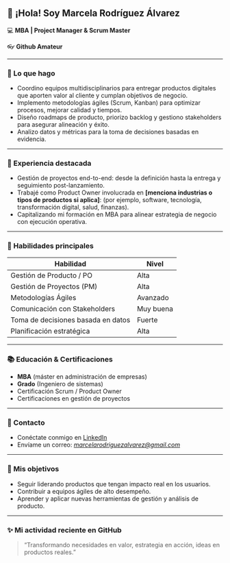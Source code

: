 <!--
**Marcela-Rodriguez-Alvarez/Marcela-Rodriguez-Alvarez** is a ✨ _special_ ✨ repository because its `README.md` (this file) appears on your GitHub profile.
-->

## 👋 ¡Hola! Soy Marcela Rodríguez Álvarez

:computer: **MBA | Project Manager & Scrum Master**

:eyeglasses: **Github Amateur**

---

### 🔭 Lo que hago

- Coordino equipos multidisciplinarios para entregar productos digitales que aporten valor al cliente y cumplan objetivos de negocio.
- Implemento metodologías ágiles (Scrum, Kanban) para optimizar procesos, mejorar calidad y tiempos.
- Diseño roadmaps de producto, priorizo backlog y gestiono stakeholders para asegurar alineación y éxito.
- Analizo datos y métricas para la toma de decisiones basadas en evidencia.

---

### 💼 Experiencia destacada

- Gestión de proyectos end-to-end: desde la definición hasta la entrega y seguimiento post-lanzamiento.
- Trabajé como Product Owner involucrada en **[menciona industrias o tipos de productos si aplica]**: (por ejemplo, software, tecnología, transformación digital, salud, finanzas).
- Capitalizando mi formación en MBA para alinear estrategia de negocio con ejecución operativa.

---

### 🎯 Habilidades principales

| Habilidad | Nivel |
|---|---|
| Gestión de Producto / PO | Alta |
| Gestión de Proyectos (PM) | Alta |
| Metodologías Ágiles | Avanzado |
| Comunicación con Stakeholders | Muy buena |
| Toma de decisiones basada en datos | Fuerte |
| Planificación estratégica | Alta |

---

### 📚 Educación & Certificaciones

- **MBA** (máster en administración de empresas)  
- **Grado** (Ingeniero de sistemas) 
- Certificación Scrum / Product Owner 
- Certificaciones en gestión de proyectos 

---

### 🔗 Contacto

- Conéctate conmigo en [LinkedIn](https://www.linkedin.com/in/marcela-rodriguez-alvarez-mba-pm-po/)
- Envíame un correo: *marcelarodriguezalvarez@gmail.com*


---

### 🚀 Mis objetivos

- Seguir liderando productos que tengan impacto real en los usuarios.
- Contribuir a equipos ágiles de alto desempeño.
- Aprender y aplicar nuevas herramientas de gestión y análisis de producto.

---

### ✨ Mi actividad reciente en GitHub
<!--START_SECTION:activity-->
<!--END_SECTION:activity-->


> “Transformando necesidades en valor, estrategia en acción, ideas en productos reales.”